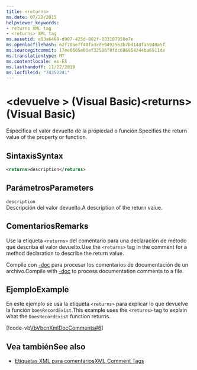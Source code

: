 ```yaml
---
title: <returns>
ms.date: 07/20/2015
helpviewer_keywords:
- returns XML tag
- <returns> XML tag
ms.assetid: a03a6469-d907-425d-882f-083187950e7e
ms.openlocfilehash: 62f70ae7f40fa3cde9492563b7bd14dfa5940a5f
ms.sourcegitcommit: 17ee6605e01ef32506f8fdc686954244ba6911de
ms.translationtype: MT
ms.contentlocale: es-ES
ms.lasthandoff: 11/22/2019
ms.locfileid: "74352241"
---
```

# <a name="returns-visual-basic"></a><span data-ttu-id="517cc-101">\<devuelve > (Visual Basic)</span><span class="sxs-lookup"><span data-stu-id="517cc-101">\<returns> (Visual Basic)</span></span>
<span data-ttu-id="517cc-102">Especifica el valor devuelto de la propiedad o función.</span><span class="sxs-lookup"><span data-stu-id="517cc-102">Specifies the return value of the property or function.</span></span>  
  
## <a name="syntax"></a><span data-ttu-id="517cc-103">Sintaxis</span><span class="sxs-lookup"><span data-stu-id="517cc-103">Syntax</span></span>  
  
```xml  
<returns>description</returns>  
```  
  
## <a name="parameters"></a><span data-ttu-id="517cc-104">Parámetros</span><span class="sxs-lookup"><span data-stu-id="517cc-104">Parameters</span></span>  
 `description`  
 <span data-ttu-id="517cc-105">Descripción del valor devuelto.</span><span class="sxs-lookup"><span data-stu-id="517cc-105">A description of the return value.</span></span>  
  
## <a name="remarks"></a><span data-ttu-id="517cc-106">Comentarios</span><span class="sxs-lookup"><span data-stu-id="517cc-106">Remarks</span></span>  
 <span data-ttu-id="517cc-107">Use la etiqueta `<returns>` del comentario para una declaración de método que describa el valor devuelto.</span><span class="sxs-lookup"><span data-stu-id="517cc-107">Use the `<returns>` tag in the comment for a method declaration to describe the return value.</span></span>  
  
 <span data-ttu-id="517cc-108">Compile con [-doc](../../../visual-basic/reference/command-line-compiler/doc.md) para procesar los comentarios de documentación de un archivo.</span><span class="sxs-lookup"><span data-stu-id="517cc-108">Compile with [-doc](../../../visual-basic/reference/command-line-compiler/doc.md) to process documentation comments to a file.</span></span>  
  
## <a name="example"></a><span data-ttu-id="517cc-109">Ejemplo</span><span class="sxs-lookup"><span data-stu-id="517cc-109">Example</span></span>  
 <span data-ttu-id="517cc-110">En este ejemplo se usa la etiqueta `<returns>` para explicar lo que devuelve la función `DoesRecordExist`.</span><span class="sxs-lookup"><span data-stu-id="517cc-110">This example uses the `<returns>` tag to explain what the `DoesRecordExist` function returns.</span></span>  
  
 [!code-vb[VbVbcnXmlDocComments#6](~/samples/snippets/visualbasic/VS_Snippets_VBCSharp/VbVbcnXmlDocComments/VB/Class1.vb#6)]  
  
## <a name="see-also"></a><span data-ttu-id="517cc-111">Vea también</span><span class="sxs-lookup"><span data-stu-id="517cc-111">See also</span></span>

- [<span data-ttu-id="517cc-112">Etiquetas XML para comentarios</span><span class="sxs-lookup"><span data-stu-id="517cc-112">XML Comment Tags</span></span>](../../../visual-basic/language-reference/xmldoc/index.md)
